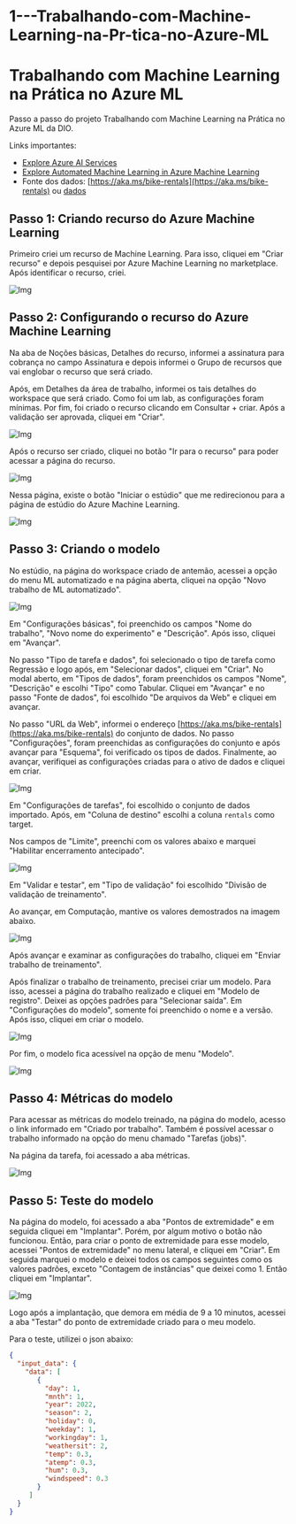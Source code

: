# 1---Trabalhando-com-Machine-Learning-na-Pr-tica-no-Azure-ML

# Trabalhando com Machine Learning na Prática no Azure ML

Passo a passo do projeto Trabalhando com Machine Learning na Prática no Azure ML da DIO.

Links importantes:

- [Explore Azure AI Services](https://microsoftlearning.github.io/mslearn-ai-fundamentals/Instructions/Labs/02-content-safety.html)
- [Explore Automated Machine Learning in Azure Machine Learning](https://microsoftlearning.github.io/mslearn-ai-fundamentals/Instructions/Labs/01-machine-learning.html)
- Fonte dos dados: [https://aka.ms/bike-rentals](https://aka.ms/bike-rentals) ou [dados](https://raw.githubusercontent.com/MicrosoftLearning/mslearn-ai-fundamentals/main/data/ml/daily-bike-share.csv)

## Passo 1: Criando recurso do Azure Machine Learning

Primeiro criei um recurso de Machine Learning. Para isso, cliquei em "Criar recurso" e depois pesquisei por Azure Machine Learning no marketplace. Após identificar o recurso, criei.

![Img](./imgs/img1.gif)

## Passo 2: Configurando o recurso do Azure Machine Learning

Na aba de Noções básicas, Detalhes do recurso, informei a assinatura para cobrança no campo Assinatura e depois informei o Grupo de recursos que vai englobar o recurso que será criado.

Após, em Detalhes da área de trabalho, informei os tais detalhes do workspace que será criado. Como foi um lab, as configurações foram mínimas. Por fim, foi criado o recurso clicando em Consultar + criar. Após a validação ser aprovada, cliquei em "Criar".

![Img](./imgs/img2.png)

Após o recurso ser criado, cliquei no botão "Ir para o recurso" para poder acessar a página do recurso.

![Img](./imgs/img3.png)

Nessa página, existe o botão "Iniciar o estúdio" que me redirecionou para a página de estúdio do Azure Machine Learning.

![Img](./imgs/img4.png)

## Passo 3: Criando o modelo

No estúdio, na página do workspace criado de antemão, acessei a opção do menu ML automatizado e na página aberta, cliquei na opção "Novo trabalho de ML automatizado".

![Img](./imgs/img5.gif)

Em "Configurações básicas", foi preenchido os campos "Nome do trabalho", "Novo nome do experimento" e "Descrição". Após isso, cliquei em "Avançar".

No passo "Tipo de tarefa e dados", foi selecionado o tipo de tarefa como Regressão e logo após, em "Selecionar dados", cliquei em "Criar". No modal aberto, em "Tipos de dados", foram preenchidos os campos "Nome", "Descrição" e escolhi "Tipo" como Tabular. Cliquei em "Avançar" e no passo "Fonte de dados", foi escolhido "De arquivos da Web" e cliquei em avançar.

No passo "URL da Web", informei o endereço [https://aka.ms/bike-rentals](https://aka.ms/bike-rentals) do conjunto de dados. No passo "Configurações", foram preenchidas as configurações do conjunto e após avançar para "Esquema", foi verificado os tipos de dados. Finalmente, ao avançar, verifiquei as configurações criadas para o ativo de dados e cliquei em criar.

![Img](./imgs/img6.gif)

Em "Configurações de tarefas", foi escolhido o conjunto de dados importado. Após, em "Coluna de destino" escolhi a coluna `rentals` como target.

Nos campos de "Limite", preenchi com os valores abaixo e marquei "Habilitar encerramento antecipado".

![Img](./imgs/img7.png)

Em "Validar e testar", em "Tipo de validação" foi escolhido "Divisão de validação de treinamento".

Ao avançar, em Computação, mantive os valores demostrados na imagem abaixo.

![Img](./imgs/img8.png)

Após avançar e examinar as configurações do trabalho, cliquei em "Enviar trabalho de treinamento".

Após finalizar o trabalho de treinamento, precisei criar um modelo. Para isso, acessei a página do trabalho realizado e cliquei em "Modelo de registro". Deixei as opções padrões para "Selecionar saída". Em "Configurações do modelo", somente foi preenchido o nome e a versão. Após isso, cliquei em criar o modelo.

![Img](./imgs/img12.gif)

Por fim, o modelo fica acessível na opção de menu "Modelo".

![Img](./imgs/img9.png)

## Passo 4: Métricas do modelo

Para acessar as métricas do modelo treinado, na página do modelo, acesso o link informado em "Criado por trabalho". Também é possível acessar o trabalho informado na opção do menu chamado "Tarefas (jobs)".

Na página da tarefa, foi acessado a aba métricas.

![Img](./imgs/img10.gif)

## Passo 5: Teste do modelo

Na página do modelo, foi acessado a aba "Pontos de extremidade" e em seguida cliquei em "Implantar". Porém, por algum motivo o botão não funcionou. Então, para criar o ponto de extremidade para esse modelo, acessei "Pontos de extremidade" no menu lateral, e cliquei em "Criar". Em seguida marquei o modelo e deixei todos os campos seguintes como os valores padrões, exceto "Contagem de instâncias" que deixei como 1. Então cliquei em "Implantar".

![Img](./imgs/img13.gif)

Logo após a implantação, que demora em média de 9 a 10 minutos, acessei a aba "Testar" do ponto de extremidade criado para o meu modelo.

Para o teste, utilizei o json abaixo:

```json
{
  "input_data": {
    "data": [
       {
         "day": 1,
         "mnth": 1,   
         "year": 2022,
         "season": 2,
         "holiday": 0,
         "weekday": 1,
         "workingday": 1,
         "weathersit": 2, 
         "temp": 0.3, 
         "atemp": 0.3,
         "hum": 0.3,
         "windspeed": 0.3 
       }
     ]
  }
}
